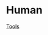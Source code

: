 # Human

[Tools](Human%2004c79c94438c46a99ae6f6fa1ec90829/Tools%205f0f404d05e94839b61e75e53d392983.md)
